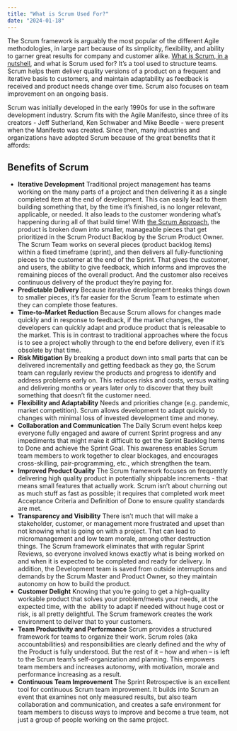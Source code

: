 ```yaml
---
title: "What is Scrum Used For?"
date: "2024-01-18"
---
```


The Scrum framework is arguably the most popular of the different Agile methodologies, in large part because of its simplicity, flexibility, and ability to garner great results for company and customer alike. [What is Scrum, in a nutshell](/what-is-scrum-in-a-nutshell), and what is Scrum used for? It’s a tool used to structure teams. Scrum helps them deliver quality versions of a product on a frequent and iterative basis to customers, and maintain adaptability as feedback is received and product needs change over time. Scrum also focuses on team improvement on an ongoing basis.

Scrum was initially developed in the early 1990s for use in the software development industry. Scrum fits with the Agile Manifesto, since three of its creators - Jeff Sutherland, Ken Schwaber and Mike Beedle - were present when the Manifesto was created. Since then, many industries and organizations have adopted Scrum because of the great benefits that it affords:

## Benefits of Scrum

- **Iterative Development** Traditional project management has teams working on the many parts of a project and then delivering it as a single completed item at the end of development. This can easily lead to them building something that, by the time it’s finished, is no longer relevant, applicable, or needed. It also leads to the customer wondering what’s happening during all of that build time! With [the Scrum Approach](/what-is-a-scrum-approach), the product is broken down into smaller, manageable pieces that get prioritized in the Scrum Product Backlog by the Scrum Product Owner. The Scrum Team works on several pieces (product backlog items) within a fixed timeframe (sprint), and then delivers all fully-functioning pieces to the customer at the end of the Sprint. That gives the customer, and users, the ability to give feedback, which informs and improves the remaining pieces of the overall product. And the customer also receives continuous delivery of the product they’re paying for.
- **Predictable Delivery** Because iterative development breaks things down to smaller pieces, it’s far easier for the Scrum Team to estimate when they can complete those features.
- **Time-to-Market Reduction** Because Scrum allows for changes made quickly and in response to feedback, if the market changes, the developers can quickly adapt and produce product that is releasable to the market. This is in contrast to traditional approaches where the focus is to see a project wholly through to the end before delivery, even if it’s obsolete by that time.
- **Risk Mitigation** By breaking a product down into small parts that can be delivered incrementally and getting feedback as they go, the Scrum team can regularly review the products and progress to identify and address problems early on. This reduces risks and costs, versus waiting and delivering months or years later only to discover that they built something that doesn’t fit the customer need.
- **Flexibility and Adaptability** Needs and priorities change (e.g. pandemic, market competition). Scrum allows development to adapt quickly to changes with minimal loss of invested development time and money.
- **Collaboration and Communication** The Daily Scrum event helps keep everyone fully engaged and aware of current Sprint progress and any impediments that might make it difficult to get the Sprint Backlog Items to Done and achieve the Sprint Goal. This awareness enables Scrum team members to work together to clear blockages, and encourages cross-skilling, pair-programming, etc., which strengthen the team.
- **Improved Product Quality** The Scrum framework focuses on frequently delivering high quality product in potentially shippable increments - that means small features that actually work. Scrum isn’t about churning out as much stuff as fast as possible; it requires that completed work meet Acceptance Criteria and Definition of Done to ensure quality standards are met.
- **Transparency and Visibility** There isn’t much that will make a stakeholder, customer, or management more frustrated and upset than not knowing what is going on with a project. That can lead to micromanagement and low team morale, among other destruction things. The Scrum framework eliminates that with regular Sprint Reviews, so everyone involved knows exactly what is being worked on and when it is expected to be completed and ready for delivery. In addition, the Development team is saved from outside interruptions and demands by the Scrum Master and Product Owner, so they maintain autonomy on how to build the product.
- **Customer Delight** Knowing that you’re going to get a high-quality workable product that solves your problem/meets your needs, at the expected time, with the  ability to adapt if needed without huge cost or risk, is all pretty delightful. The Scrum framework creates the work environment to deliver that to your customers.
- **Team Productivity and Performance** Scrum provides a structured framework for teams to organize their work. Scrum roles (aka accountabilities) and responsibilities are clearly defined and the why of the Product is fully understood. But the rest of it – how and when – is left to the Scrum team’s self-organization and planning. This empowers team members and increases autonomy, with motivation, morale and performance increasing as a result.
- **Continuous Team Improvement** The Sprint Retrospective is an excellent tool for continuous Scrum team improvement. It builds into Scrum an event that examines not only measured results, but also team collaboration and communication, and creates a safe environment for team members to discuss ways to improve and become a true team, not just a group of people working on the same project.
